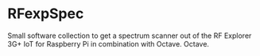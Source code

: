 # RFexpSpec
Small software collection to get a spectrum scanner out of the RF Explorer 3G+ IoT for Raspberry Pi in combination with Octave. Octave.
